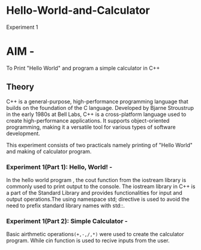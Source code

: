 # Hello-World-and-Calculator
Experiment 1
# AIM - 
To Print "Hello World" and program a simple calculator in C++

## Theory

C++ is a general-purpose, high-performance programming language that builds on the foundation of the C language. Developed by Bjarne Stroustrup in the early 1980s at Bell Labs, C++ is a cross-platform language used to create high-performance applications. It supports object-oriented programming, making it a versatile tool for various types of software development.

This experiment consists of two practicals namely printing of "Hello World" and making of calculator program.
### Experiment 1(Part 1): Hello, World! - 
In the hello world program , the cout function from the iostream library is commonly used to print output to the console. The iostream library in C++ is a part of the Standard Library and provides functionalities for input and output operations.The using namespace std; directive is used to avoid the need to prefix standard library names with std::.

### Experiment 1(Part 2): Simple Calculator - 
Basic airthmetic operations`(+,-,/,*)` were used to create the calculator program. While cin function is used to recive inputs from the user.
